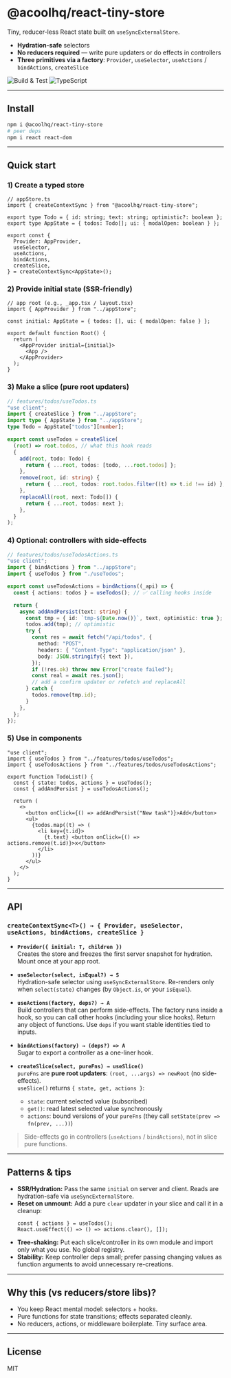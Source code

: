 # @acoolhq/react-tiny-store

Tiny, reducer-less React state built on `useSyncExternalStore`.

- **Hydration-safe** selectors
- **No reducers required** — write pure updaters or do effects in controllers
- **Three primitives via a factory**: `Provider`, `useSelector`, `useActions` / `bindActions`, `createSlice`

![Build & Test](https://github.com/anirudhchintha95/react-tiny-store/actions/workflows/ci.yml/badge.svg?branch=main)
![TypeScript](https://github.com/anirudhchintha95/react-tiny-store/actions/workflows/types.yml/badge.svg?branch=main)

---

## Install

```bash
npm i @acoolhq/react-tiny-store
# peer deps
npm i react react-dom
```

---

## Quick start

### 1) Create a typed store

```tsx
// appStore.ts
import { createContextSync } from "@acoolhq/react-tiny-store";

export type Todo = { id: string; text: string; optimistic?: boolean };
export type AppState = { todos: Todo[]; ui: { modalOpen: boolean } };

export const {
  Provider: AppProvider,
  useSelector,
  useActions,
  bindActions,
  createSlice,
} = createContextSync<AppState>();
```

### 2) Provide initial state (SSR-friendly)

```tsx
// app root (e.g., _app.tsx / layout.tsx)
import { AppProvider } from "../appStore";

const initial: AppState = { todos: [], ui: { modalOpen: false } };

export default function Root() {
  return (
    <AppProvider initial={initial}>
      <App />
    </AppProvider>
  );
}
```

### 3) Make a slice (pure root updaters)

```ts
// features/todos/useTodos.ts
"use client";
import { createSlice } from "../appStore";
import type { AppState } from "../appStore";
type Todo = AppState["todos"][number];

export const useTodos = createSlice(
  (root) => root.todos, // what this hook reads
  {
    add(root, todo: Todo) {
      return { ...root, todos: [todo, ...root.todos] };
    },
    remove(root, id: string) {
      return { ...root, todos: root.todos.filter((t) => t.id !== id) };
    },
    replaceAll(root, next: Todo[]) {
      return { ...root, todos: next };
    },
  }
);
```

### 4) Optional: controllers with side-effects

```ts
// features/todos/useTodosActions.ts
"use client";
import { bindActions } from "../appStore";
import { useTodos } from "./useTodos";

export const useTodosActions = bindActions((_api) => {
  const { actions: todos } = useTodos(); // ✅ calling hooks inside

  return {
    async addAndPersist(text: string) {
      const tmp = { id: `tmp-${Date.now()}`, text, optimistic: true };
      todos.add(tmp); // optimistic
      try {
        const res = await fetch("/api/todos", {
          method: "POST",
          headers: { "Content-Type": "application/json" },
          body: JSON.stringify({ text }),
        });
        if (!res.ok) throw new Error("create failed");
        const real = await res.json();
        // add a confirm updater or refetch and replaceAll
      } catch {
        todos.remove(tmp.id);
      }
    },
  };
});
```

### 5) Use in components

```tsx
"use client";
import { useTodos } from "../features/todos/useTodos";
import { useTodosActions } from "../features/todos/useTodosActions";

export function TodoList() {
  const { state: todos, actions } = useTodos();
  const { addAndPersist } = useTodosActions();

  return (
    <>
      <button onClick={() => addAndPersist("New task")}>Add</button>
      <ul>
        {todos.map((t) => (
          <li key={t.id}>
            {t.text} <button onClick={() => actions.remove(t.id)}>x</button>
          </li>
        ))}
      </ul>
    </>
  );
}
```

---

## API

### `createContextSync<T>() → { Provider, useSelector, useActions, bindActions, createSlice }`

- **`Provider({ initial: T, children })`**  
  Creates the store and freezes the first server snapshot for hydration. Mount once at your app root.

- **`useSelector(select, isEqual?) → S`**  
  Hydration-safe selector using `useSyncExternalStore`. Re-renders only when `select(state)` changes (by `Object.is`, or your `isEqual`).

- **`useActions(factory, deps?) → A`**  
  Build controllers that can perform side-effects. The factory runs inside a hook, so you can call other hooks (including your slice hooks). Return any object of functions. Use `deps` if you want stable identities tied to inputs.

- **`bindActions(factory) → (deps?) => A`**  
  Sugar to export a controller as a one-liner hook.

- **`createSlice(select, pureFns) → useSlice()`**  
  `pureFns` are **pure root updaters**: `(root, ...args) => newRoot` (no side-effects).  
  `useSlice()` returns `{ state, get, actions }`:
  - `state`: current selected value (subscribed)
  - `get()`: read latest selected value synchronously
  - `actions`: bound versions of your `pureFns` (they call `setState(prev => fn(prev, ...))`)

> Side-effects go in controllers (`useActions` / `bindActions`), not in slice pure functions.

---

## Patterns & tips

- **SSR/Hydration:** Pass the same `initial` on server and client. Reads are hydration-safe via `useSyncExternalStore`.
- **Reset on unmount:** Add a pure `clear` updater in your slice and call it in a cleanup:
  ```tsx
  const { actions } = useTodos();
  React.useEffect(() => () => actions.clear(), []);
  ```
- **Tree-shaking:** Put each slice/controller in its own module and import only what you use. No global registry.
- **Stability:** Keep controller deps small; prefer passing changing values as function arguments to avoid unnecessary re-creations.

---

## Why this (vs reducers/store libs)?

- You keep React mental model: selectors + hooks.
- Pure functions for state transitions; effects separated cleanly.
- No reducers, actions, or middleware boilerplate. Tiny surface area.

---

## License

MIT
